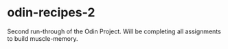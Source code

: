 # odin-recipes-2
Second run-through of the Odin Project. Will be completing all assignments to build muscle-memory.
